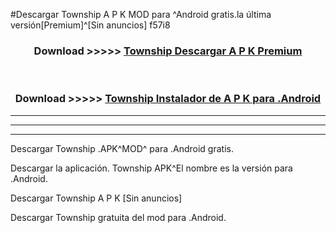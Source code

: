 #Descargar Township  A P K MOD para ^Android gratis.la última versión[Premium]^[Sin anuncios] f57i8



<div align="center">
<h3>Download >>>>> <a href="https://es-web.web.app/?es= ${title}">Township  Descargar A P K Premium</a></h3><br>

<h3>Download >>>>> <a href="https://es-web.web.app/?es= ${title}">Township  Instalador de A P K para .Android</a></h3>
</div>


----------------------------------------------------------

----------------------------------------------------------

----------------------------------------------------------

Descargar Township  .APK^MOD^ para .Android gratis.

Descargar la aplicación. Township  APK^El nombre es la versión para .Android.

Descargar Township  A P K [Sin anuncios]

Descargar Township  gratuita del mod para .Android.